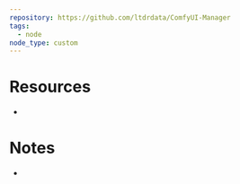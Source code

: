 ```yaml
---
repository: https://github.com/ltdrdata/ComfyUI-Manager
tags:
  - node
node_type: custom
---
```

# Resources

- 

# Notes

- 